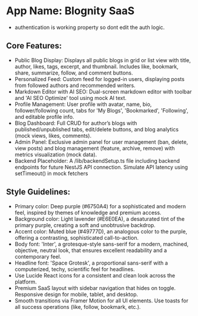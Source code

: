# **App Name**: Blognity SaaS
- authentication is working property so dont edit the auth logic.


## Core Features:

- Public Blog Display: Displays all public blogs in grid or list view with title, author, likes, tags, excerpt, and thumbnail. Includes like, bookmark, share, summarize, follow, and comment buttons.
- Personalized Feed: Custom feed for logged-in users, displaying posts from followed authors and recommended writers.
- Markdown Editor with AI SEO: Dual-screen markdown editor with toolbar and 'AI SEO Optimize' tool using mock AI text.
- Profile Management: User profile with avatar, name, bio, follower/following count, tabs for 'My Blogs', 'Bookmarked', 'Following', and editable profile info.
- Blog Dashboard: Full CRUD for author’s blogs with published/unpublished tabs, edit/delete buttons, and blog analytics (mock views, likes, comments).
- Admin Panel: Exclusive admin panel for user management (ban, delete, view posts) and blog management (feature, archive, remove) with metrics visualization (mock data).
- Backend Placeholder: A /lib/backendSetup.ts file including backend endpoints for future NestJS API connection. Simulate API latency using setTimeout() in mock fetchers

## Style Guidelines:

- Primary color: Deep purple (#6750A4) for a sophisticated and modern feel, inspired by themes of knowledge and premium access.
- Background color: Light lavender (#E6E0EA), a desaturated tint of the primary purple, creating a soft and unobtrusive backdrop.
- Accent color: Muted blue (#49777D), an analogous color to the purple, offering a contrasting, sophisticated call-to-action.
- Body font: 'Inter', a grotesque-style sans-serif for a modern, machined, objective, neutral look, that ensures excellent readability and a contemporary feel.
- Headline font: 'Space Grotesk', a proportional sans-serif with a computerized, techy, scientific feel for headlines.
- Use Lucide React icons for a consistent and clean look across the platform.
- Premium SaaS layout with sidebar navigation that hides on toggle. Responsive design for mobile, tablet, and desktop.
- Smooth transitions via Framer Motion for all UI elements. Use toasts for all success operations (like, follow, bookmark, etc.).


